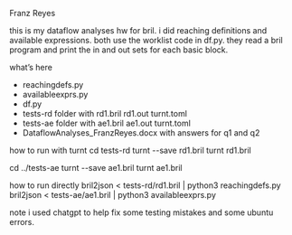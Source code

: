 Franz Reyes

this is my dataflow analyses hw for bril. i did reaching definitions and available expressions. both use the worklist code in df.py. they read a bril program and print the in and out sets for each basic block.

what’s here
- reachingdefs.py
- availableexprs.py
- df.py
- tests-rd folder with rd1.bril rd1.out turnt.toml
- tests-ae folder with ae1.bril ae1.out turnt.toml
- DataflowAnalyses_FranzReyes.docx with answers for q1 and q2

how to run with turnt
cd tests-rd
turnt --save rd1.bril
turnt rd1.bril

cd ../tests-ae
turnt --save ae1.bril
turnt ae1.bril

how to run directly
bril2json < tests-rd/rd1.bril | python3 reachingdefs.py
bril2json < tests-ae/ae1.bril | python3 availableexprs.py

note
i used chatgpt to help fix some testing mistakes and some ubuntu errors.

